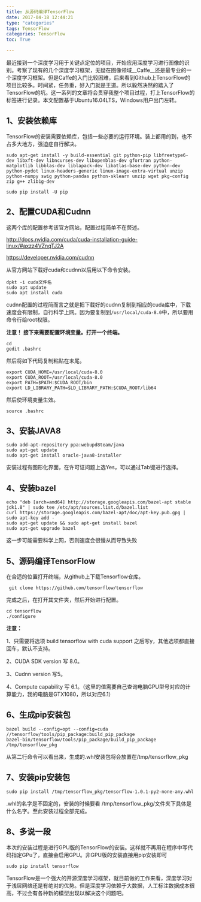 ```yaml
---
title: 从源码编译TensorFlow
date: 2017-04-18 12:44:21
type: "categories"
tags: TensorFlow
categories: TensorFlow
toc: True

---
```


最近接到一个深度学习用于关键点定位的项目，开始应用深度学习进行图像的识别。考察了现有的几个深度学习框架，无疑在图像领域__Caffe__还是最专业的一个深度学习框架。但是Caffe的入门比较困难，后来看到Github上TensorFlow的项目比较多。时间紧，任务重，好入门就是王道。所以毅然决然的踏入了TensorFlow的坑。这一系列的文章将会贯穿我整个项目过程，打上TensorFlow的标签进行记录。本文配置基于Ubuntu16.04LTS，Windows用户出门左转。
<!--more-->
## 1、安装依赖库
TensorFlow的安装需要依赖库，包括一些必要的运行环境。装上都用的到，也不占多大地方，强迫症自行解决。

    sudo apt-get install -y build-essential git python-pip libfreetype6-dev libxft-dev libncurses-dev libopenblas-dev gfortran python-matplotlib libblas-dev liblapack-dev libatlas-base-dev python-dev python-pydot linux-headers-generic linux-image-extra-virtual unzip python-numpy swig python-pandas python-sklearn unzip wget pkg-config zip g++ zlib1g-dev

    sudo pip install -U pip
## 2、配置CUDA和Cudnn
这两个库的配置参考该官方网站，配置过程简单不在赘述。

http://docs.nvidia.com/cuda/cuda-installation-guide-linux/#axzz4VZnqTJ2A

https://developer.nvidia.com/cudnn 

从官方网站下载好cuda和cudnn以后用以下命令安装。

    dpkt -i cuda文件名
    sudo apt update
    sudo apt install cuda

cudnn配置的过程简而言之就是把下载好的cudnn复制到相应的cuda库中，下载速度会有限制，自行科学上网。因为要复制到`/usr/local/cuda-8.0`中，所以要用命令行给root权限。


__注意！ 接下来需要配置环境变量。打开一个终端。__
   
    cd
    gedit .bashrc
    
然后将如下代码复制粘贴在末尾。

    export CUDA_HOME=/usr/local/cuda-8.0
    export CUDA_ROOT=/usr/local/cuda-8.0
    export PATH=$PATH:$CUDA_ROOT/bin
    export LD_LIBRARY_PATH=$LD_LIBRARY_PATH:$CUDA_ROOT/lib64
    
然后使环境变量生效。

    source .bashrc
## 3、安装JAVA8
    sudo add-apt-repository ppa:webupd8team/java
    sudo apt-get update
    sudo apt-get install oracle-java8-installer
安装过程有图形化界面，在许可证问题上选Yes，可以通过Tab键进行选择。
## 4、安装bazel
    echo "deb [arch=amd64] http://storage.googleapis.com/bazel-apt stable jdk1.8" | sudo tee /etc/apt/sources.list.d/bazel.list
    curl https://storage.googleapis.com/bazel-apt/doc/apt-key.pub.gpg | sudo apt-key add -
    sudo apt-get update && sudo apt-get install bazel
    sudo apt-get upgrade bazel
这一步可能需要科学上网，否则速度会很慢从而导致失败
## 5、源码编译TensorFlow
在合适的位置打开终端，从github上下载Tensorflow仓库。

     git clone https://github.com/tensorflow/tensorflow

完成之后，在打开其文件夹，然后开始进行配置。

    cd tensorflow
    ./configure
**注意：**

1、只需要将选项 build tensorflow with cuda support 之后写y，其他选项都直接回车，默认不支持。

2、CUDA SDK version 写 8.0。

3、Cudnn version 写5。

4、Compute capability 写 6.1。（这里的值需要自己查询电脑GPU型号对应的计算能力，我的电脑是GTX1080，所以对应6.1）

## 6、生成pip安装包

    bazel build --config=opt --config=cuda //tensorflow/tools/pip_package:build_pip_package
    bazel-bin/tensorflow/tools/pip_package/build_pip_package /tmp/tensorflow_pkg
    
从第二行命令可以看出来，生成的.whl安装包将会放置在/tmp/tensorflow_pkg

## 7、安装pip安装包

    sudo pip install /tmp/tensorflow_pkg/tensorflow-1.0.1-py2-none-any.whl

.whl的名字是不固定的，安装的时候要看 /tmp/tensorflow_pkg/文件夹下具体是什么名字。至此安装过程全部完成。

## 8、多说一段
本次的安装过程是进行GPU版的TensorFlow的安装。这样就不再用在程序中写代码指定GPu了，直接会启用GPU。非GPU版的安装直接用pip安装即可

    sudo pip install tensorflow
    
TensorFlow是一个强大的开源深度学习框架，就目前做的工作来看，深度学习对于浅层网络还是有绝对的优势。但是深度学习依赖于大数据，人工标注数据成本很高，不过会有各种新的模型出现以解决这个问题吧。

